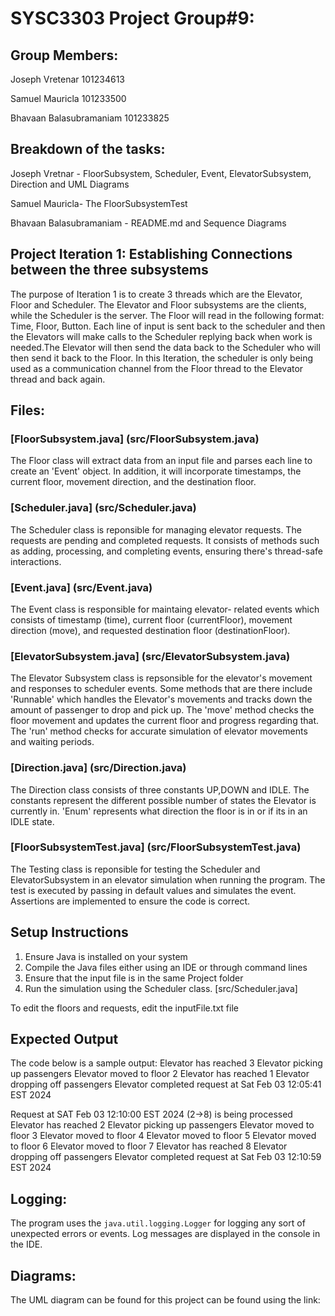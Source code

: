 # SYSC3303 Project Group#9:

## Group Members:
Joseph Vretenar 101234613
                          
Samuel Mauricla 101233500

Bhavaan Balasubramaniam 101233825 

## Breakdown of the tasks:
Joseph Vretnar - FloorSubsystem, Scheduler, Event, ElevatorSubsystem, Direction and UML Diagrams

Samuel Mauricla- The FloorSubsystemTest

Bhavaan Balasubramaniam - README.md and Sequence Diagrams

## Project Iteration 1: Establishing Connections between the three subsystems
The purpose of Iteration 1 is to create 3 threads which are the Elevator, Floor and Scheduler. The Elevator and Floor subsystems are the clients, while the Scheduler is the server. The Floor will read in the following format: Time, Floor, Button. Each line of input is sent back to the scheduler and then the Elevators will make calls to the Scheduler replying back when work is needed.The Elevator will then send the data back to the Scheduler who will then send it back to the Floor. In this Iteration, the scheduler is only being used as a communication channel from the Floor thread to the Elevator thread and back again.

## Files:
### [FloorSubsystem.java] (src/FloorSubsystem.java)
The Floor class will extract data from an input file and parses each line to create an 'Event' object.
In addition, it will incorporate timestamps, the current floor, movement direction, and the destination floor. 

### [Scheduler.java] (src/Scheduler.java)
The Scheduler class is reponsible for managing elevator requests. 
The requests are pending and completed requests. 
It consists of methods such as adding, processing, and completing events, ensuring there's thread-safe interactions.

### [Event.java] (src/Event.java)
The Event class is responsible for maintaing elevator- related events which consists of timestamp (time), current floor (currentFloor), movement direction (move), and requested destination floor (destinationFloor).

### [ElevatorSubsystem.java] (src/ElevatorSubsystem.java)
The Elevator Subsystem class is repsonsible for the elevator's movement and responses to scheduler events. 
Some methods that are there include 'Runnable' which handles the Elevator's movements and tracks down the amount of passenger to drop and pick up. The 'move' method checks the floor movement and updates the current floor and progress regarding that. 
The 'run' method checks for accurate simulation of elevator movements and waiting periods.

### [Direction.java] (src/Direction.java)
The Direction class consists of three constants UP,DOWN and IDLE.
The constants represent the different possible number of states the Elevator is currently in.
'Enum' represents what direction the floor is in or if its in an IDLE state.

### [FloorSubsystemTest.java] (src/FloorSubsystemTest.java)
The Testing class is reponsible for testing the Scheduler and ElevatorSubsystem in an elevator simulation when running the program.
The test is executed by passing in default values and simulates the event.
Assertions are implemented to ensure the code is correct. 


## Setup Instructions
1. Ensure Java is installed on your system
2. Compile the Java files either using an IDE or through command lines
3. Ensure that the input file is in the same Project folder
4. Run the simulation using the Scheduler class. [src/Scheduler.java]

To edit the floors and requests, edit the inputFile.txt file

## Expected Output

The code below is a sample output:
Elevator has reached 3
Elevator picking up passengers 
Elevator moved to floor 2
Elevator has reached 1
Elevator dropping off passengers
Elevator completed request at Sat Feb 03 12:05:41 EST 2024

Request at SAT Feb 03 12:10:00 EST 2024 (2->8) is being processed
Elevator has reached 2
Elevator picking up passengers
Elevator moved to floor 3
Elevator moved to floor 4
Elevator moved to floor 5
Elevator moved to floor 6
Elevator moved to floor 7
Elevator has reached 8
Elevator dropping off passengers
Elevator completed request at Sat Feb 03 12:10:59 EST 2024

## Logging:
The program uses the `java.util.logging.Logger` for logging any sort of unexpected errors or events. 
Log messages are displayed in the console in the IDE.

## Diagrams:

The UML diagram can be found for this project can be found using the link: 








